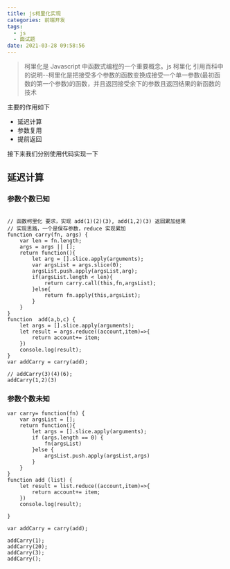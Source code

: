 ```yaml
---
title: js柯里化实现
categories: 前端开发
tags:
  - js
  - 面试题
date: 2021-03-28 09:58:56
---
```


> 柯里化是 Javascript 中函数式编程的一个重要概念。js 柯里化 引用百科中的说明--柯里化是把接受多个参数的函数变换成接受一个单一参数(最初函数的第一个参数)的函数，并且返回接受余下的参数且返回结果的新函数的技术

主要的作用如下

- 延迟计算
- 参数复用
- 提前返回

接下来我们分别使用代码实现一下

## 延迟计算

### 参数个数已知

```

// 函数柯里化 要求，实现 add(1)(2)(3), add(1,2)(3) 返回累加结果
// 实现思路，一个是保存参数，reduce 实现累加
function carry(fn, args) {
    var len = fn.length;
    args = args || [];
    return function(){
        let arg = [].slice.apply(arguments);
        var argsList = args.slice(0);
        argsList.push.apply(argsList,arg);
        if(argsList.length < len){
            return carry.call(this,fn,argsList);
        }else{
            return fn.apply(this,argsList);
        }
    }
}
function  add(a,b,c) {
    let args = [].slice.apply(arguments);
    let result = args.reduce((account,item)=>{
        return account+= item;
    })
    console.log(result);
}
var addCarry = carry(add);

// addCarry(3)(4)(6);
addCarry(1,2)(3)

```

### 参数个数未知

```
var carry= function(fn) {
    var argsList = [];
    return function(){
        let args = [].slice.apply(arguments);
        if (args.length == 0) {
            fn(argsList)
        }else {
            argsList.push.apply(argsList,args)
        }
    }
}
function add (list) {
    let result = list.reduce((account,item)=>{
        return account+= item;
    })
    console.log(result);

}

var addCarry = carry(add);

addCarry(1);
addCarry(20);
addCarry(3);
addCarry();
```
